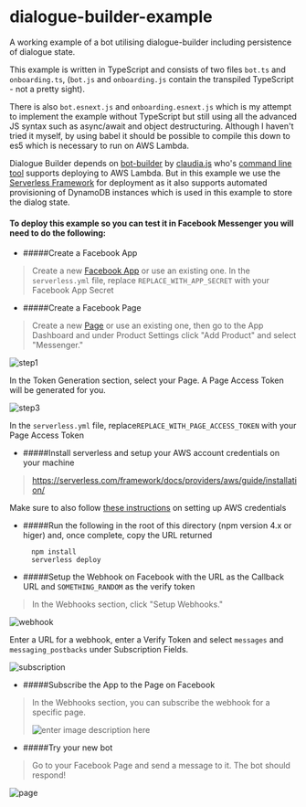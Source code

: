 # dialogue-builder-example

A working example of a bot utilising dialogue-builder including persistence of dialogue state.

This example is written in TypeScript and consists of two files `bot.ts` and `onboarding.ts`, (`bot.js` and `onboarding.js` contain the transpiled TypeScript - not a pretty sight). 

There is also `bot.esnext.js` and `onboarding.esnext.js` which is my attempt to implement the example without TypeScript but still using all the advanced JS syntax such as async/await and object destructuring. Although I haven't tried it myself, by using babel it should be possible to compile this down to es5 which is necessary to run on AWS Lambda.

Dialogue Builder depends on [bot-builder](https://github.com/claudiajs/claudia-bot-builder) by [claudia.js](https://claudiajs.com/) who's [command line tool](https://claudiajs.com/documentation.html#args) supports deploying to AWS Lambda. But in this  example we use the [Serverless Framework](https://serverless.com/) for deployment as it also supports automated provisioning of DynamoDB instances which is used in this example to store the dialog state.

#### To deploy this example so you can test it in Facebook Messenger you will need to do the following:

* #####Create a Facebook App
> Create a new [Facebook App](https://developers.facebook.com/apps) or use an existing one. In the `serverless.yml` file, replace `REPLACE_WITH_APP_SECRET` with your Facebook App Secret

* #####Create a Facebook Page
> Create a new [Page](https://www.facebook.com/pages/create) or use an existing one, then go to the App Dashboard and under Product Settings click "Add Product" and select "Messenger."
> 
![step1](https://scontent-ams3-1.xx.fbcdn.net/v/t39.2178-6/12995587_195576307494663_824949235_n.png?oh=c2d8210d366a5650df958c86a08792c5&oe=596749C3)
> 
In the Token Generation section, select your Page. A Page Access Token will be generated for you. 
> 
![step3](https://scontent-ams3-1.xx.fbcdn.net/v/t39.2178-6/12995543_1164810200226522_2093336718_n.png?oh=582e1b57f6e9b3f67f5a007d887d5fb8&oe=59329209)
> 
In the `serverless.yml` file, replace`REPLACE_WITH_PAGE_ACCESS_TOKEN` with your Page Access Token

* #####Install serverless and setup your AWS account credentials on your machine
> https://serverless.com/framework/docs/providers/aws/guide/installation/ 
> 
Make sure to also follow [these instructions](https://serverless.com/framework/docs/providers/aws/guide/credentials) on setting up AWS credentials

* #####Run the following in the root of this directory (npm version 4.x or higer) and, once complete, copy the URL returned

        npm install
        serverless deploy

* #####Setup the Webhook on Facebook with the URL as the Callback URL and `SOMETHING_RANDOM` as the verify token
> In the Webhooks section, click "Setup Webhooks."
> 
![webhook](https://scontent-lhr3-1.xx.fbcdn.net/t39.2178-6/13331609_660771177408445_306127577_n.png)
> 
Enter a URL for a webhook, enter a Verify Token and select `messages` and `messaging_postbacks` under Subscription Fields.
>
![subscription](https://scontent-ams3-1.xx.fbcdn.net/v/t39.2178-6/12057143_211110782612505_894181129_n.png?oh=132ce46ea1a96b8a91cbe387492943b5&oe=593C4AF1)

* #####Subscribe the App to the Page on Facebook
> In the Webhooks section, you can subscribe the webhook for a specific page.
> 
> ![enter image description here](https://scontent-ams3-1.xx.fbcdn.net/v/t39.2178-6/13421551_1702530599996541_471321650_n.png?oh=75f68bbf43a5a25d98464babc1232a25&oe=5939AA9F)

* #####Try your new bot
>Go to your Facebook Page and send a message to it. The bot should respond!
>
![page](https://scontent-ams3-1.xx.fbcdn.net/v/t39.2178-6/13331537_288414224831849_853132949_n.png?oh=5f381f9f42de44be26539da6ed663d09&oe=5930C11B)
